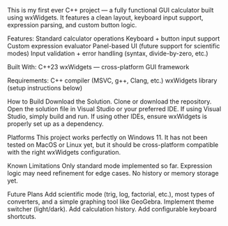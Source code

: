 This is my first ever C++ project — a fully functional GUI calculator built using wxWidgets. It features a clean layout, keyboard input support, expression parsing, and custom button logic.

Features:
  Standard calculator operations
  Keyboard + button input support
  Custom expression evaluator
  Panel-based UI (future support for scientific modes)
  Input validation + error handling (syntax, divide-by-zero, etc.)

Built With:
  C++23
  wxWidgets — cross-platform GUI framework

Requirements:
  C++ compiler (MSVC, g++, Clang, etc.)
  wxWidgets library (setup instructions below)

How to Build
  Download the Solution.
  Clone or download the repository.
  Open the solution file in Visual Studio or your preferred IDE.
  If using Visual Studio, simply build and run.
  If using other IDEs, ensure wxWidgets is properly set up as a dependency.

Platforms
  This project works perfectly on Windows 11.
  It has not been tested on MacOS or Linux yet, but it should be cross-platform compatible with the right wxWidgets configuration.

Known Limitations
  Only standard mode implemented so far.
  Expression logic may need refinement for edge cases.
  No history or memory storage yet.

Future Plans
  Add scientific mode (trig, log, factorial, etc.), most types of converters, and a simple graphing tool like GeoGebra.
  Implement theme switcher (light/dark).
  Add calculation history.
  Add configurable keyboard shortcuts.
